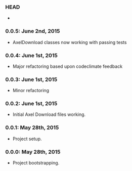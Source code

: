 ### HEAD
-

### 0.0.5: June 2nd, 2015
- AxelDownload classes now working with passing tests

### 0.0.4: June 1st, 2015
- Major refactoring based upon codeclimate feedback

### 0.0.3: June 1st, 2015
- Minor refactoring

### 0.0.2: June 1st, 2015
- Initial Axel Download files working.

### 0.0.1: May 28th, 2015
- Project setup.

### 0.0.0: May 28th, 2015
- Project bootstrapping.
